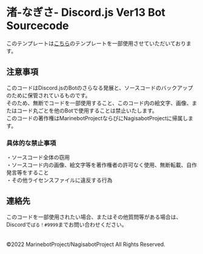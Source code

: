 # 渚-なぎさ- Discord.js Ver13 Bot Sourcecode<br>
このテンプレートは[こちら](https://github.com/AuroraBot-Discord/Bot-Template)のテンプレートを一部使用させていただいております。<br>
## 注意事項<br>
このコードはDiscord.jsのBotのさらなる発展と、ソースコードのバックアップのために保管されているものです。<br>
そのため、無断でコードを一部使用すること、このコード内の絵文字、画像、またはコード丸ごとを他のBotで使用することは禁止いたします。<br>
このコードの著作権はMarinebotProjectならびにNagisabotProjectに帰属します。<br>
### 具体的な禁止事項<br>
・ソースコード全体の窃用<br>
・ソースコード内の画像、絵文字等を著作権者の許可なく使用、無断転載、自作発言等をすること<br>
・その他ライセンスファイルに違反する行為<br>
## 連絡先<br>
このコードを一部使用されたい場合、またはその他質問等がある場合は、Discordで`ぱる！#9999`までお問い合わせください。<br>
<br>
<br>
©︎2022 MarinebotProject/NagisabotProject All Rights Reserved.
